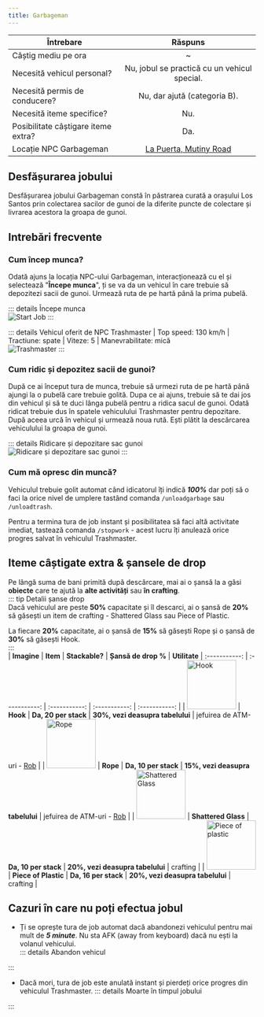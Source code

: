 ```yaml
---
title: Garbageman
---
```


| Întrebare   | Răspuns |
| ----------- | :-----------: |
| Câștig mediu pe ora | ~<Dinero :amount='1750' /> |
| Necesită vehicul personal? | Nu, jobul se practică cu un vehicul special. |
| Necesită permis de conducere? | Nu, dar ajută (categoria B). |
| Necesită iteme specifice? | Nu. |
| Posibilitate câștigare iteme extra? | Da. |
| Locație NPC Garbageman | [La Puerta, Mutiny Road](https://i.imgur.com/gyUjAQG.png) |

## Desfășurarea jobului  

Desfășurarea jobului Garbageman constă în păstrarea curată a orașului Los Santos prin colectarea sacilor de gunoi de la diferite puncte de colectare și livrarea acestora la groapa de gunoi.  

## Intrebări frecvente

### Cum încep munca?

Odată ajuns la locația NPC-ului Garbageman, interacționează cu el și selectează "**Începe munca**", ți se va da un vehicul în care trebuie să depozitezi sacii de gunoi. Urmează ruta de pe hartă până la prima pubelă.

::: details Începe munca  
  <Image src="https://i.imgur.com/lIPqxgm.gif" alt="Start Job" />
:::  

::: details Vehicul oferit de NPC 
  Trashmaster | Top speed: 130 km/h | Tractiune: spate | Viteze: 5 | Manevrabilitate: mică  
  <Image src="https://i.imgur.com/inPyGOf.png" alt="Trashmaster" />
::: 
 
### Cum ridic și depozitez sacii de gunoi?  

După ce ai început tura de munca, trebuie să urmezi ruta de pe hartă până ajungi la o pubelă care trebuie golită. Dupa ce ai ajuns, trebuie să te dai jos din vehicul și să te duci lânga pubelă pentru a ridica sacul de gunoi. Odată ridicat trebuie dus în spatele vehiculului Trashmaster pentru depozitare. După aceea urcă în vehicul și urmează noua rută. Ești plătit la descărcarea vehiculului la groapa de gunoi.

::: details Ridicare și depozitare sac gunoi  
  <Image src="https://i.imgur.com/JXZvgXX.gif" alt="Ridicare și depozitare sac gunoi" />
:::  

### Cum mă opresc din muncă?
 
Vehiculul trebuie golit automat când idicatorul îți indică _**100%**_ dar poți să o faci la orice nivel de umplere tastând comanda `/unloadgarbage` sau `/unloadtrash`.

Pentru a termina tura de job instant și posibilitatea să faci altă activitate imediat, tastează comanda `/stopwork` - acest lucru îți anulează orice progres salvat în vehiculul Trashmaster.

## Iteme câștigate extra & șansele de drop

Pe lângă suma de bani primită după descărcare, mai ai o șansă la a găsi **obiecte** care te ajută la **alte activități** sau **în crafting**.  
::: tip Detalii șanse drop  
Dacă vehiculul are peste **50%** capacitate și îl descarci, ai o șansă de **20%** să găsești un item de crafting - Shattered Glass sau Piece of Plastic.

La fiecare **20%** capacitate, ai o șansă de **15%** să găsești Rope și o șansă de **30%** să găsești Hook.  
:::  
| **Imagine** | **Item** | **Stackable?** | **Șansă de drop %** | **Utilitate**
| :-----------: | :-----------: | :-----------: | :-----------: | :-----------: |
| <Image src="https://i.imgur.com/UXt9NNT.png" alt="Hook" width="100" /> | **Hook** | **Da, 20 per stack** |  **30%, vezi deasupra tabelului**  | jefuirea de ATM-uri - [Rob](../general/rob) |
| <Image src="https://i.imgur.com/GarEQ1P.png" alt="Rope" width="100" /> | **Rope** | **Da, 10 per stack** |  **15%, vezi deasupra tabelului** | jefuirea de ATM-uri - [Rob](../general/rob) |
| <Image src="https://i.imgur.com/hUMaLGq.png" alt="Shattered Glass" width="100" /> | **Shattered Glass** | **Da, 10 per stack** |  **20%, vezi deasupra tabelului**  | crafting |
| <Image src="https://i.imgur.com/4CZcmp2.png" alt="Piece of plastic" width="100" /> | **Piece of Plastic** | **Da, 16 per stack** |  **20%, vezi deasupra tabelului** | crafting |

## Cazuri în care nu poți efectua jobul  

- Ți se oprește tura de job automat dacă abandonezi vehiculul pentru mai mult de _**5 minute**_. Nu sta AFK (away from keyboard) dacă nu ești la volanul vehicului.  
::: details Abandon vehicul  
 <!-- <Image src="" alt="Abandon vehicul" />   -->
:::  

- Dacă mori, tura de job este anulată instant și pierdeți orice progres din vehiculul Trashmaster. 
::: details Moarte în timpul jobului
 <!-- <Image src="" alt="Moarte job Garbageman" /> -->
:::  
